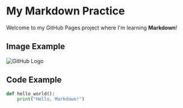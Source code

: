 # My Markdown Practice

Welcome to my GitHub Pages project where I'm learning **Markdown**!

## Image Example
![GitHub Logo](https://github.githubassets.com/images/modules/logos_page/GitHub-Mark.png)

## Code Example
```python
def hello_world():
    print("Hello, Markdown!")
